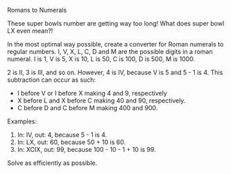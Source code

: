 Romans to Numerals

These super bowls number are getting way too long! What does super bowl LX even mean?!

In the most optimal way possible, create a converter for Roman numerals to regular numbers. I, V, X, L, C, D and M are the possible digits in a roman numeral. I is 1, V is 5, X is 10, L is 50, C is 100, D is 500, M is 1000. 

2 is II, 3 is III, and so on. However, 4 is IV, because V is 5 and 5 - 1 is 4. This subtraction can occur as such:

* I before V or I before X making 4 and 9, respectively
* X before L and X before C making 40 and 90, respectively.
* C before D and C before M making 400 and 900. 

Examples:

1. In: IV, out: 4, because 5 - 1 is 4. 
2. In: LX, out: 60, because 50 + 10 is 60.
3. In: XCIX, out: 99, because 100 - 10 - 1 + 10 is 99. 

Solve as efficiently as possible. 